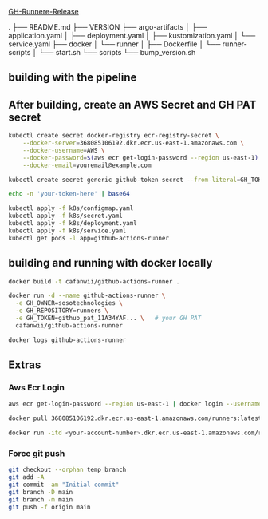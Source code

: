 [GH-Runnere-Release](https://github.com/actions/runner/releases)

.
├── README.md
├── VERSION
├── argo-artifacts
│   ├── application.yaml
│   ├── deployment.yaml
│   ├── kustomization.yaml
│   └── service.yaml
├── docker
│   └── runner
│       ├── Dockerfile
│       └── runner-scripts
│           └── start.sh
└── scripts
    └── bump_version.sh

## building with the pipeline

## After building, create an AWS Secret and GH PAT secret

```sh
kubectl create secret docker-registry ecr-registry-secret \
    --docker-server=368085106192.dkr.ecr.us-east-1.amazonaws.com \
    --docker-username=AWS \
    --docker-password=$(aws ecr get-login-password --region us-east-1) \
    --docker-email=youremail@example.com
```

```sh
kubectl create secret generic github-token-secret --from-literal=GH_TOKEN=github_pat_11A34YAFQ0U4xr.........
```

```sh
echo -n 'your-token-here' | base64

kubectl apply -f k8s/configmap.yaml
kubectl apply -f k8s/secret.yaml
kubectl apply -f k8s/deployment.yaml
kubectl apply -f k8s/service.yaml
kubectl get pods -l app=github-actions-runner

```

## building and running with docker locally
```sh
docker build -t cafanwii/github-actions-runner .
```

```sh
docker run -d --name github-actions-runner \
  -e GH_OWNER=sosotechnologies \
  -e GH_REPOSITORY=runners \
  -e GH_TOKEN=github_pat_11A34YAF... \   # your GH PAT
  cafanwii/github-actions-runner 
```

```sh
docker logs github-actions-runner
```

## Extras ###################

### Aws Ecr Login
```sh
aws ecr get-login-password --region us-east-1 | docker login --username AWS --password-stdin <your-account-number>.dkr.ecr.us-east-1.amazonaws.com

docker pull 368085106192.dkr.ecr.us-east-1.amazonaws.com/runners:latest

docker run -itd <your-account-number>.dkr.ecr.us-east-1.amazonaws.com/runners:latest

```

### Force  git push
```sh 
git checkout --orphan temp_branch
git add -A
git commit -am "Initial commit"
git branch -D main
git branch -m main
git push -f origin main
```

<!-- git checkout --orphan temp_branch: Creates a new branch with no commit history.
git add -A: Adds all files to the staging area.
git commit -am "Initial commit": Commits all files with the message "Initial commit."
git branch -D main: Deletes the old main branch.
git branch -m main: Renames the current branch to main.
git push -f origin main: Force pushes the new main branch to the remote repository, overwriting the existing history. -->





